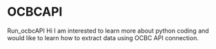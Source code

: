 # OCBCAPI
Run_ocbcAPI
Hi 
I am interested to learn more about python coding and would like to learn how to extract data using OCBC API connection.
